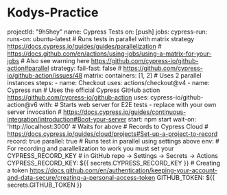 # Kodys-Practice
projectId: "9h5hey"
name: Cypress Tests
on: [push]
jobs:
  cypress-run:
    runs-on: ubuntu-latest
    # Runs tests in parallel with matrix strategy https://docs.cypress.io/guides/guides/parallelization
    # https://docs.github.com/en/actions/using-jobs/using-a-matrix-for-your-jobs
    # Also see warning here https://github.com/cypress-io/github-action#parallel
    strategy:
      fail-fast: false # https://github.com/cypress-io/github-action/issues/48
      matrix:
        containers: [1, 2] # Uses 2 parallel instances
    steps:
      - name: Checkout
        uses: actions/checkout@v4
      - name: Cypress run
        # Uses the official Cypress GitHub action https://github.com/cypress-io/github-action
        uses: cypress-io/github-action@v6
        with:
          # Starts web server for E2E tests - replace with your own server invocation
          # https://docs.cypress.io/guides/continuous-integration/introduction#Boot-your-server
          start: npm start
          wait-on: 'http://localhost:3000' # Waits for above
          # Records to Cypress Cloud 
          # https://docs.cypress.io/guides/cloud/projects#Set-up-a-project-to-record
          record: true
          parallel: true # Runs test in parallel using settings above
        env:
          # For recording and parallelization to work you must set your CYPRESS_RECORD_KEY
          # in GitHub repo → Settings → Secrets → Actions
          CYPRESS_RECORD_KEY: ${{ secrets.CYPRESS_RECORD_KEY }}
          # Creating a token https://docs.github.com/en/authentication/keeping-your-account-and-data-secure/creating-a-personal-access-token
          GITHUB_TOKEN: ${{ secrets.GITHUB_TOKEN }}
          
